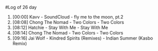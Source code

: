 #Log of 26 day

1. [00:00] Kavv - SoundCloud - fly me to the moon, pt.2
1. [08:08] Chong The Nomad - Two Colors - Two Colors
1. [08:12] Hatchie - Stay With Me - Stay With Me
1. [08:14] Chong The Nomad - Two Colors - Two Colors
1. [09:16] Jai Wolf - Kindred Spirits (Remixes) - Indian Summer (Kasbo Remix)
